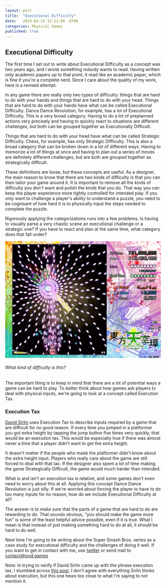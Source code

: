 ```yaml
---
layout: post
title:  "Executional Difficulty"
date:   2019-04-15 12:12:00 -0700
categories: Physical Games
published: true
---
```


## Executional Difficulty

The first time I set out to write about Executional Difficulty as a concept was two years ago, and I wrote something nobody wants to read. Having written only academic papers up to that point, it read like an academic paper, which is fine if you're a complete nerd. Since I care about the quality of my work, here is a revised attempt.

In any game there are really only two types of difficulty: things that are hard to do with your hands and things that are hard to do with your head. Things that are hard to do with your hands have what can be called Executional Difficulty. Dance Dance Revolution, for example, has a lot of Executional Difficulty. This is a very broad category. Having to do a lot of preplanned actions very precisely and having to quickly react to situations are different challenges, but both can be grouped together as Executionally Difficult.

Things that are hard to do with your head have what can be called Strategic Difficulty. Chess, for example, has only Strategic Difficulty. This is also a broad category that can be broken down in a lot of different ways. Having to memorize a lot of things at once and having to plan out a series of moves are definitely different challenges, but are both are grouped together as strategically difficult. 

These definitions are loose, but these concepts are useful. As a designer, the main reason to know that there are two kinds of difficulty is that you can then tailor your game around it. It is important to remove all the kinds of difficulty you don't want and polish the kinds that you do. That way you can keep the player experience more tightly controlled for intended play. If you only want to challenge a player's ability to understand a puzzle, you need to be cognisant of how hard it is to physically input the steps needed to complete the puzzle.

Rigorously applying the categorizations runs into a few problems. Is having to visually parse a very chaotic scene an executional challenge or a strategic one? If you have to react and plan at the same time, what category does that fall under?

![touhou](/_images/touhou.png)
###### What kind of difficulty is this?

The important thing is to keep in mind that there are a lot of potential ways a game can be hard to play. To better think about how games ask players to deal with physical inputs, we're going to look at a concept called Execution Tax.


### Execution Tax
[David Sirlin][sirlin] uses Execution Tax to describe inputs required by a game that are difficult for no good reason. If every time you jumped in a platformer you got extra height by tapping the jump button five times very quickly, that would be an execution tax. This would be especially true if there was almost never a time that a player didn't want to get the extra height. 

It doesn't matter if the people who made the platformer didn't know about the extra height input. Players who really care about the game are still forced to deal with that tax. If the designer also spent a lot of time making the game Strategically Difficult, the game would much harder than intended.

What is and isn't an execution tax is relative, and some games don't even need to worry about this at all. Applying this concept Dance Dance Revolution is just silly. If we're worried about forcing the player to have to do too many inputs for no reason, how do we include Executional Difficulty at all?

The answer is to make sure that the parts of a game that are hard to do are rewarding to do. That sounds obvious, "you should make the game more fun" is some of the least helpful advice possible, even if it is true. What I mean is that instead of just making something hard to do at all, it should be hard to do well. 

Next time I'm going to be writing about the Super Smash Bros. series as a case study for executional difficulty and the challenges of doing it well. If you want to get in contact with me, use [twitter][twitter] or send mail to contact@jxvd.games

Note: In trying to verify if David Sirlin came up with the phrase execution tax, I stumbled across [this post][sirlin2]. I don't agree with everything Sirlin thinks about execution, but this one hews too close to what I'm saying to not mention it.

[twitter]: https://wwww.twitter.com/jxvd
[sirlin]:http://www.sirlin.net/posts/sirlin-on-game-design-ep-12-easy-special-moves
[sirlin2]:http://sirlingames.squarespace.com/blog/2012/7/16/execution-in-fighting-games.html
[rosewater]: https://magic.wizards.com/en/articles/columns/making-magic